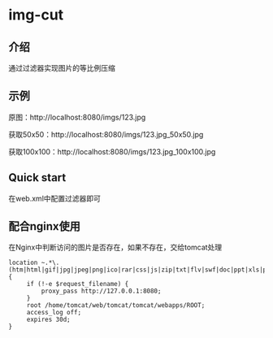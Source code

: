 # img-cut
## 介绍
通过过滤器实现图片的等比例压缩

## 示例
原图：http://localhost:8080/imgs/123.jpg

获取50x50：http://localhost:8080/imgs/123.jpg_50x50.jpg

获取100x100：http://localhost:8080/imgs/123.jpg_100x100.jpg

## Quick start
在web.xml中配置过滤器即可

## 配合nginx使用
在Nginx中判断访问的图片是否存在，如果不存在，交给tomcat处理
```shell
location ~.*\.(htm|html|gif|jpg|jpeg|png|ico|rar|css|js|zip|txt|flv|swf|doc|ppt|xls|pdf)$ {
     if (!-e $request_filename) {
         proxy_pass http://127.0.0.1:8080;
     }
     root /home/tomcat/web/tomcat/tomcat/webapps/ROOT;
     access_log off;
     expires 30d;
}
```
